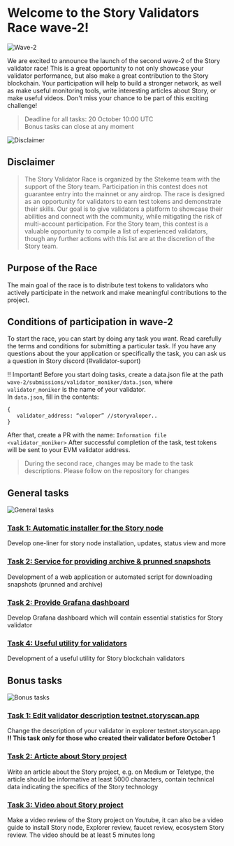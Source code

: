 # Welcome to the Story Validators Race wave-2!
![Wave-2](https://github.com/user-attachments/assets/b314b25e-8b80-4a55-8b41-1010b5de688b)

We are excited to announce the launch of the second wave-2 of the Story validator race! This is a great opportunity to not only showcase your validator performance, but also make a great contribution to the Story blockchain. Your participation will help to build a stronger network, as well as make useful monitoring tools, write interesting articles about Story, or make useful videos. Don't miss your chance to be part of this exciting challenge!

> Deadline for all tasks: 20 October 10:00 UTC<br>
Bonus tasks can close at any moment

![Disclaimer](https://github.com/user-attachments/assets/04cf6335-8e5d-4e2d-8be9-c4a509ba72e1)
## Disclaimer
> The Story Validator Race is organized by the Stekeme team with the support of the Story team. Participation in this contest does not guarantee entry into the mainnet or any airdrop. The race is designed as an opportunity for validators to earn test tokens and demonstrate their skills. Our goal is to give validators a platform to showcase their abilities and connect with the community, while mitigating the risk of multi-account participation. For the Story team, this contest is a valuable opportunity to compile a list of experienced validators, though any further actions with this list are at the discretion of the Story team.

## Purpose of the Race
The main goal of the race is to distribute test tokens to validators who actively participate in the network and make meaningful contributions to the project.

## Conditions of participation in wave-2
To start the race, you can start by doing any task you want. Read carefully the terms and conditions for submitting a particular task. If you have any questions about the your application or specifically the task, you can ask us a question in Story discord (#validator-suport)

‼️ Important! Before you start doing tasks, create a data.json file at the path `wave-2/submissions/validator_moniker/data.json`, where `validator_moniker` is the name of your validator.</br>
In `data.json`, fill in the contents:
```
{
   validator_address: “valoper” //storyvaloper..
}
```
After that, create a PR with the name: `Information file <validator_moniker>`
After successful completion of the task, test tokens will be sent to your EVM validator address.

> During the second race, changes may be made to the task descriptions. Please follow on the repository for changes


## General tasks
![General tasks](https://github.com/user-attachments/assets/9d2bd1c6-265f-4159-8bbc-92a368b3dd59)

### [Task 1: Automatic installer for the Story node](./wave-2/tasks/general-task-1.md)
Develop one-liner for story node installation, updates, status view and more

### [Task 2: Service for providing archive & prunned snapshots](./wave-2/tasks/general-task-2.md)
Development of a web application or automated script for downloading snapshots (prunned and archive)

### [Task 2: Provide Grafana dashboard](./wave-2/tasks/general-task-3.md)
Develop Grafana dashboard which will contain essential statistics for Story validator

### [Task 4: Useful utility for validators](./wave-2/tasks/general-task-4.md)
Development of a useful utility for Story blockchain validators

## Bonus tasks
![Bonus tasks](https://github.com/user-attachments/assets/8b902a01-4fb0-4f71-8f7e-86b5524af002)

### [Task 1: Edit validator description testnet.storyscan.app](./wave-2/tasks/bonus-task-1.md)
Change the description of your validator in explorer testnet.storyscan.app</br>
<b>‼️ This task only for those who created their validator before October 1</b>

### [Task 2: Articte about Story project](./wave-2/tasks/bonus-task-2.md)
Write an article about the Story project, e.g. on Medium or Teletype, the article should be informative at least 5000 characters, contain technical data indicating the specifics of the Story technology

### [Task 3: Video about Story project](./wave-2/tasks/bonus-task-3.md)
Make a video review of the Story project on Youtube, it can also be a video guide to install Story node, Explorer review, faucet review, ecosystem Story review. The video should be at least 5 minutes long
